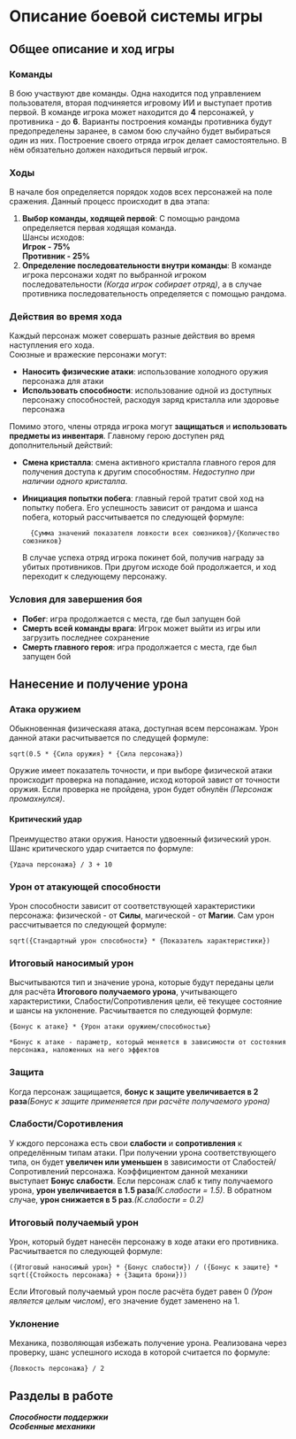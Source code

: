 # Описание боевой системы игры

## Общее описание и ход игры
### Команды
В бою участвуют две команды. Одна находится под управлением пользователя, вторая подчиняется игровому ИИ и выступает против первой.
В команде игрока может находится до **4** персонажей, у противника - до **6**. Варианты построения команды противника будут предопределены заранее, в самом бою случайно будет выбираться один из них. Построение своего отряда игрок делает самостоятельно. В нём обязательно должен находиться первый игрок.

### Ходы
В начале боя определяется порядок ходов всех персонажей на поле сражения. Данный процесс происходит в два этапа:
1. **Выбор команды, ходящей первой**: С помощью рандома определяется первая ходящая команда.  
Шансы исходов:  
**Игрок - 75%**  
**Противник - 25%**
2. **Определение последовательности внутри команды**: В команде игрока персонажи ходят по выбранной игроком последовательности _(Когда игрок собирает отряд)_, а в случае противника последовательность определяется с помощью рандома.

### Действия во время хода
Каждый персонаж может совершать разные действия во время наступления его хода.  
Союзные и вражеские персонажи могут:
* **Наносить физические атаки**: использование холодного оружия персонажа для атаки
* **Использовать способности**: использование одной из доступных персонажу способностей, расходуя заряд кристалла или здоровье персонажа 

Помимо этого, члены отряда игрока могут **защищаться** и **использовать предметы из инвентаря**. Главному герою доступен ряд дополнительный действий:
* **Смена кристалла**: смена активного кристалла главного героя для получения доступа к другим способностям. _Недоступно при наличии одного кристалла_.
* **Инициация попытки побега**: главный герой тратит свой ход на попытку побега. Его успешность зависит от рандома и шанса побега, который рассчитывается по следующей формуле:  

        {Сумма значений показателя ловкости всех союзников}/{Количество союзников}

    В случае успеха отряд игрока покинет бой, получив награду за убитых противников. При другом исходе бой продолжается, и ход переходит к следующему персонажу.

### Условия для завершения боя
* **Побег**: игра продолжается с места, где был запущен бой
* **Смерть всей команды врага**: Игрок может выйти из игры или загрузить последнее сохранение
* **Смерть главного героя**: игра продолжается с места, где был запущен бой

## Нанесение и получение урона

### Атака оружием
Обыкновенная физическаяя атака, доступная всем персонажам. Урон данной атаки расчитывается по следущей формуле: 

    sqrt(0.5 * {Сила оружия} * {Сила персонажа})
Оружие имеет показатель точности, и при выборе физической атаки происходит проверка на попадание, исход которой завист от точности оружия. Если проверка не пройдена, урон будет обнулён _(Персонаж промахнулся)_.
#### Критический удар
Преимущество атаки оружия. Наности удвоенный физический урон. Шанс критического удар считается по формуле:

    {Удача персонажа} / 3 + 10

### Урон от атакующей способности
Урон способности зависит от соответствующей характеристики персонажа: физической - от **Силы**, магической - от **Магии**.
Сам урон рассчитывается по следующей формуле:

    sqrt({Стандартный урон способности} * {Показатель характеристики})

### Итоговый наносимый урон
Высчитываются тип и значение урона, которые будут переданы цели для расчёта **Итогового получаемого урона**, учитывающего характеристики, Слабости/Сопротивления цели, её текущее состояние и шансы на уклонение. Расчиытвается по следующей формуле:

    {Бонус к атаке} * {Урон атаки оружием/способностью}

    *Бонус к атаке - параметр, который меняется в зависимости от состояния персонажа, наложенных на него эффектов

### Защита 
Когда персонаж защищается, **бонус к защите увеличивается в 2 раза**_(Бонус к защите применяется при расчёте получаемого урона)_

### Слабости/Соротивления
У кждого персонажа есть свои **слабости** и **сопротивления** к определённым типам атаки. При получении урона соответствующего типа,
он будет **увеличен или уменьшен** в зависимости от Слабостей/Сопротивлений персонажа. Коэффициентом данной механики выступает **Бонус слабости**. Если персонаж слаб к типу получаемого урона, **урон увеличивается в 1.5 раза**_(К.слабости = 1.5)_. В обратном случае, **урон снижается в 5 раз**._(К.слабости = 0.2)_

### Итоговый получаемый урон
Урон, который будет нанесён персонажу в ходе атаки его противника. Расчиытвается по следующей формуле:

    ({Итоговый наносимый урон} * {Бонус слабости}) / ({Бонус к защите} * sqrt({Стойкость персонажа} + {Защита брони}))
Если Итоговый получаемый урон после расчёта будет равен 0 _(Урон является целым числом)_, его значение будет заменено на 1.

### Уклонение
Механика, позволяющая избежать получение урона. Реализована через проверку, шанс успешного исхода в которой считается по формуле:

    {Ловкость персонажа} / 2

## Разделы в работе
_**Способности поддержки  
Особенные механики**_